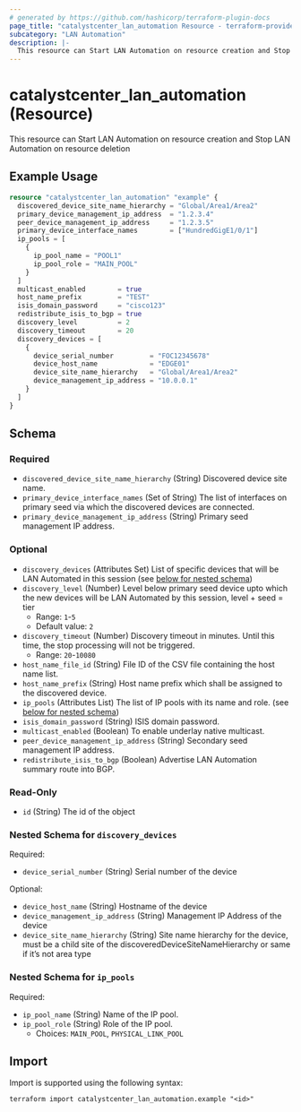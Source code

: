 ```yaml
---
# generated by https://github.com/hashicorp/terraform-plugin-docs
page_title: "catalystcenter_lan_automation Resource - terraform-provider-catalystcenter"
subcategory: "LAN Automation"
description: |-
  This resource can Start LAN Automation on resource creation and Stop LAN Automation on resource deletion
---
```


# catalystcenter_lan_automation (Resource)

This resource can Start LAN Automation on resource creation and Stop LAN Automation on resource deletion

## Example Usage

```terraform
resource "catalystcenter_lan_automation" "example" {
  discovered_device_site_name_hierarchy = "Global/Area1/Area2"
  primary_device_management_ip_address  = "1.2.3.4"
  peer_device_management_ip_address     = "1.2.3.5"
  primary_device_interface_names        = ["HundredGigE1/0/1"]
  ip_pools = [
    {
      ip_pool_name = "POOL1"
      ip_pool_role = "MAIN_POOL"
    }
  ]
  multicast_enabled        = true
  host_name_prefix         = "TEST"
  isis_domain_password     = "cisco123"
  redistribute_isis_to_bgp = true
  discovery_level          = 2
  discovery_timeout        = 20
  discovery_devices = [
    {
      device_serial_number         = "FOC12345678"
      device_host_name             = "EDGE01"
      device_site_name_hierarchy   = "Global/Area1/Area2"
      device_management_ip_address = "10.0.0.1"
    }
  ]
}
```

<!-- schema generated by tfplugindocs -->
## Schema

### Required

- `discovered_device_site_name_hierarchy` (String) Discovered device site name.
- `primary_device_interface_names` (Set of String) The list of interfaces on primary seed via which the discovered devices are connected.
- `primary_device_management_ip_address` (String) Primary seed management IP address.

### Optional

- `discovery_devices` (Attributes Set) List of specific devices that will be LAN Automated in this session (see [below for nested schema](#nestedatt--discovery_devices))
- `discovery_level` (Number) Level below primary seed device upto which the new devices will be LAN Automated by this session, level + seed = tier
  - Range: `1`-`5`
  - Default value: `2`
- `discovery_timeout` (Number) Discovery timeout in minutes. Until this time, the stop processing will not be triggered.
  - Range: `20`-`10080`
- `host_name_file_id` (String) File ID of the CSV file containing the host name list.
- `host_name_prefix` (String) Host name prefix which shall be assigned to the discovered device.
- `ip_pools` (Attributes List) The list of IP pools with its name and role. (see [below for nested schema](#nestedatt--ip_pools))
- `isis_domain_password` (String) ISIS domain password.
- `multicast_enabled` (Boolean) To enable underlay native multicast.
- `peer_device_management_ip_address` (String) Secondary seed management IP address.
- `redistribute_isis_to_bgp` (Boolean) Advertise LAN Automation summary route into BGP.

### Read-Only

- `id` (String) The id of the object

<a id="nestedatt--discovery_devices"></a>
### Nested Schema for `discovery_devices`

Required:

- `device_serial_number` (String) Serial number of the device

Optional:

- `device_host_name` (String) Hostname of the device
- `device_management_ip_address` (String) Management IP Address of the device
- `device_site_name_hierarchy` (String) Site name hierarchy for the device, must be a child site of the discoveredDeviceSiteNameHierarchy or same if it’s not area type


<a id="nestedatt--ip_pools"></a>
### Nested Schema for `ip_pools`

Required:

- `ip_pool_name` (String) Name of the IP pool.
- `ip_pool_role` (String) Role of the IP pool.
  - Choices: `MAIN_POOL`, `PHYSICAL_LINK_POOL`

## Import

Import is supported using the following syntax:

```shell
terraform import catalystcenter_lan_automation.example "<id>"
```
